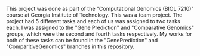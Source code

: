 This project was done as part of the "Computational Genomics (BIOL 7210)" course at Georgia Institute of Technology. 
This was a team project. 
The project had 5 different tasks and each of us was assigned to two tasks each. 
I was assigned to the "Gene Prediction" and "Comparative Genomics" groups, which were the second and fourth tasks respectively. My works for both of these tasks can be found in the "GenePrediction" and "ComparitiveGenomics" branches in this repository.
